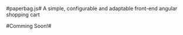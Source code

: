 #paperbag.js#
A simple, configurable and adaptable front-end angular shopping cart 

#Comming Soon!#
